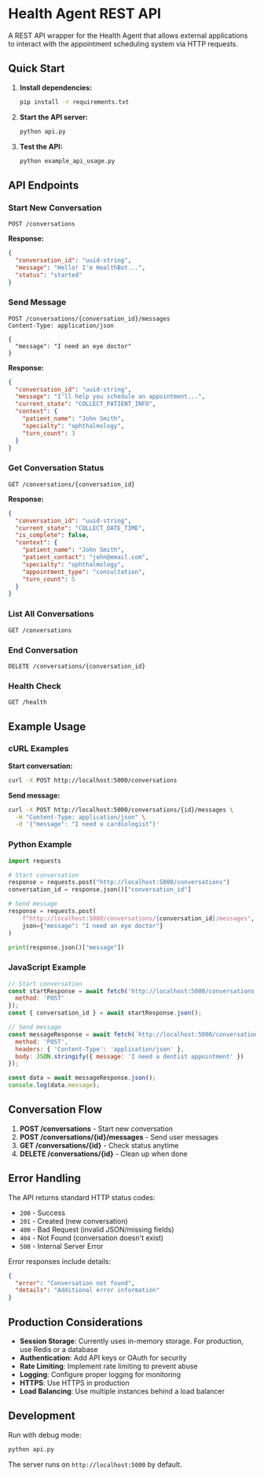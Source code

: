 # Health Agent REST API

A REST API wrapper for the Health Agent that allows external applications to interact with the appointment scheduling system via HTTP requests.

## Quick Start

1. **Install dependencies:**
   ```bash
   pip install -r requirements.txt
   ```

2. **Start the API server:**
   ```bash
   python api.py
   ```

3. **Test the API:**
   ```bash
   python example_api_usage.py
   ```

## API Endpoints

### Start New Conversation
```http
POST /conversations
```

**Response:**
```json
{
  "conversation_id": "uuid-string",
  "message": "Hello! I'm HealthBot...",
  "status": "started"
}
```

### Send Message
```http
POST /conversations/{conversation_id}/messages
Content-Type: application/json

{
  "message": "I need an eye doctor"
}
```

**Response:**
```json
{
  "conversation_id": "uuid-string",
  "message": "I'll help you schedule an appointment...",
  "current_state": "COLLECT_PATIENT_INFO",
  "context": {
    "patient_name": "John Smith",
    "specialty": "ophthalmology",
    "turn_count": 3
  }
}
```

### Get Conversation Status
```http
GET /conversations/{conversation_id}
```

**Response:**
```json
{
  "conversation_id": "uuid-string",
  "current_state": "COLLECT_DATE_TIME",
  "is_complete": false,
  "context": {
    "patient_name": "John Smith",
    "patient_contact": "john@email.com",
    "specialty": "ophthalmology",
    "appointment_type": "consultation",
    "turn_count": 5
  }
}
```

### List All Conversations
```http
GET /conversations
```

### End Conversation
```http
DELETE /conversations/{conversation_id}
```

### Health Check
```http
GET /health
```

## Example Usage

### cURL Examples

**Start conversation:**
```bash
curl -X POST http://localhost:5000/conversations
```

**Send message:**
```bash
curl -X POST http://localhost:5000/conversations/{id}/messages \
  -H "Content-Type: application/json" \
  -d '{"message": "I need a cardiologist"}'
```

### Python Example
```python
import requests

# Start conversation
response = requests.post("http://localhost:5000/conversations")
conversation_id = response.json()["conversation_id"]

# Send message
response = requests.post(
    f"http://localhost:5000/conversations/{conversation_id}/messages",
    json={"message": "I need an eye doctor"}
)

print(response.json()["message"])
```

### JavaScript Example
```javascript
// Start conversation
const startResponse = await fetch('http://localhost:5000/conversations', {
  method: 'POST'
});
const { conversation_id } = await startResponse.json();

// Send message
const messageResponse = await fetch(`http://localhost:5000/conversations/${conversation_id}/messages`, {
  method: 'POST',
  headers: { 'Content-Type': 'application/json' },
  body: JSON.stringify({ message: 'I need a dentist appointment' })
});

const data = await messageResponse.json();
console.log(data.message);
```

## Conversation Flow

1. **POST /conversations** - Start new conversation
2. **POST /conversations/{id}/messages** - Send user messages
3. **GET /conversations/{id}** - Check status anytime
4. **DELETE /conversations/{id}** - Clean up when done

## Error Handling

The API returns standard HTTP status codes:
- `200` - Success
- `201` - Created (new conversation)
- `400` - Bad Request (invalid JSON/missing fields)
- `404` - Not Found (conversation doesn't exist)
- `500` - Internal Server Error

Error responses include details:
```json
{
  "error": "Conversation not found",
  "details": "Additional error information"
}
```

## Production Considerations

- **Session Storage**: Currently uses in-memory storage. For production, use Redis or a database
- **Authentication**: Add API keys or OAuth for security
- **Rate Limiting**: Implement rate limiting to prevent abuse
- **Logging**: Configure proper logging for monitoring
- **HTTPS**: Use HTTPS in production
- **Load Balancing**: Use multiple instances behind a load balancer

## Development

Run with debug mode:
```bash
python api.py
```

The server runs on `http://localhost:5000` by default.
